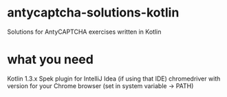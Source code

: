 # antycaptcha-solutions-kotlin
Solutions for AntyCAPTCHA exercises written in Kotlin

# what you need
Kotlin 1.3.x
Spek plugin for IntelliJ Idea (if using that IDE)
chromedriver with version for your Chrome browser (set in system variable -> PATH)  
